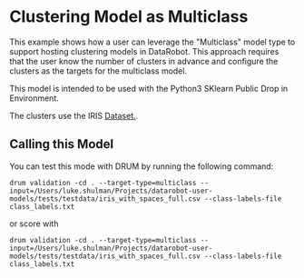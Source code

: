 # Clustering Model as Multiclass

This example shows how a user can leverage the "Multiclass" model type to support hosting clustering models in DataRobot. This approach requires that the user know the number of clusters in advance and configure the clusters as the targets for the multiclass model. 

This model is intended to be used with the Python3 SKlearn Public Drop in Environment. 

The clusters use the IRIS [Dataset.](../..tests/testdata/iris_with_spaces_full.csv). 


## Calling this Model

You can test this mode with DRUM by running the following command: 
```
drum validation -cd . --target-type=multiclass --input=/Users/luke.shulman/Projects/datarobot-user-models/tests/testdata/iris_with_spaces_full.csv --class-labels-file class_labels.txt
```
or score with 

```
drum validation -cd . --target-type=multiclass --input=/Users/luke.shulman/Projects/datarobot-user-models/tests/testdata/iris_with_spaces_full.csv --class-labels-file class_labels.txt
```

